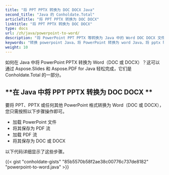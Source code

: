 ```yaml
---
title: "将 PPT PPTX 转换为 DOC DOCX Java"
second_title: "Java 的 Conholdate.Total"
articleTitle: "将 PPT PPTX 转换为 DOC DOCX"
linktitle: "将 PPT PPTX 转换为 DOC DOCX"
type: docs
url: /zh/java/powerpoint-to-word/
description: "将 PowerPoint PPT PPTX 等转换为 Java 中的 Word DOC DOCX 文件格式。"
keywords: "转换 powerpoint Java，将 PowerPoint 转换为 word Java，将 pptx 转换为 docx Java，将 ppt 转换为 doc Java，java 将 ppt pptx，ppt 转换为 docx java，pptx 到 docx eclipse java，用于 ppt 的 Java 转换器，用于 pptx 的 Java 转换器，用于 pptx 到word Java，幻灯片到 docx 页面"
weight: 10
---
```


如何在 Java 中将 PowerPoint PPTX 转换为 Word（DOC 或 DOCX）？这可以通过 Aspose.Slides 和 Aspose.PDF for Java 轻松完成，它们是 Conholdate.Total 的一部分。

## **在 Java 中将 PPT PPTX 转换为 DOC DOCX **
要将 PPT、PPTX 或任何其他 PowerPoint 格式转换为 Word（DOC 或 DOCX），您只需按照以下步骤操作即可。

- 加载 PowerPoint 文件
- 将其保存为 PDF 流
- 加载 PDF 流
- 将其保存为 DOC 或 DOCX

以下代码详细显示了这些步骤。

{{< gist "conholdate-gists" "85b5570b58f2ae38c00776c737de8182" "powerpoint-to-word.java" >}}
